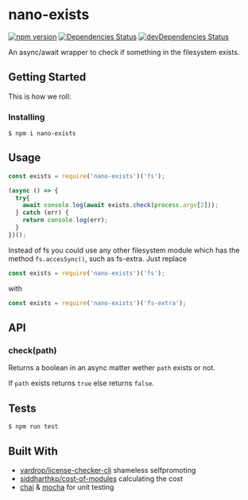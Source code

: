 # nano-exists

[![npm version](https://badge.fury.io/js/nano-exists.svg)](https://badge.fury.io/js/nano-exists)
[![Dependencies Status](https://david-dm.org/vardrop/nano-exists.svg)](https://david-dm.org/vardrop/nano-exists)
[![devDependencies Status](https://david-dm.org/vardrop/nano-exists/dev-status.svg)](https://david-dm.org/vardrop/nano-exists?type=dev)

An async/await wrapper to check if something in the filesystem exists.

## Getting Started

This is how we roll:

### Installing

``` $ npm i nano-exists ```

## Usage

```javascript
const exists = require('nano-exists')('fs');

(async () => {
  try{
    await console.log(await exists.check(process.argv[2]));
  } catch (err) {
    return console.log(err);
  }
})();
```

Instead of fs you could use any other filesystem module which has the method ```fs.accesSync()```, such as fs-extra. Just replace
```javascript
const exists = require('nano-exists')('fs');
```
with
```javascript
const exists = require('nano-exists')('fs-extra');
```

## API

### check(path)

Returns a boolean in an async matter wether `path` exists or not.

If `path` exists returns `true` else returns `false`.

## Tests

``` $ npm run test ```

## Built With

* [vardrop/license-checker-cli](https://github.com/vardrop/license-checker-cli) shameless selfpromoting
* [siddharthkp/cost-of-modules](https://github.com/siddharthkp/cost-of-modules) calculating the cost
* [chai](https://github.com/chaijs/chai) & [mocha](https://github.com/mochajs/mocha) for unit testing
